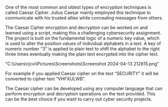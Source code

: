 One of the most common and oldest types of encryption techniques is called Caesar Cipher. Julius Caesar mainly employed this technique to communicate with his trusted allies while concealing messages from others. 

The Caesar Cipher encryption and decryption can be worked on and learned using a script, making this a challenging cybersecurity assignment. The project is built on the fundamental logic of a numeric key value, which is used to alter the position values of individual alphabets in a text. A key of numeric number “3” is applied to plain text to shift the alphabet to the right three times eventually making the plain text encrypted into the cipher text.

"C:\Users\rjcvi\Pictures\Screenshots\Screenshot 2024-04-13 212815.png"

For example if you applied Caesar cipher on the text “SECURITY” it will be converted to cipher text “VHFXULWB”. 

The Caesar cipher can be developed using any computer language that can perform encryption and decryption operations on the text provided. This can be the best choice if you want to carry out cyber security projects.